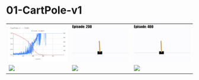 # 01-CartPole-v1
<table>
<tr>
<td width="34%"><img src="https://github.com/supercatex/RL/blob/main/01-CartPole-v1/images/CartPole-v1-history.PNG?raw=true"></td>
<td><img src="https://github.com/supercatex/RL/blob/main/01-CartPole-v1/images/CartPole-v1-200.gif?raw=true"></td>
<td><img src="https://github.com/supercatex/RL/blob/main/01-CartPole-v1/images/CartPole-v1-400.gif?raw=true"></td>
</tr>
<tr>
<td><img src="https://github.com/supercatex/RL/blob/main/01-CartPole-v1/images/CartPole-v1-600.gif?raw=true"></td>
<td><img src="https://github.com/supercatex/RL/blob/main/01-CartPole-v1/images/CartPole-v1-800.gif?raw=true"></td>
<td><img src="https://github.com/supercatex/RL/blob/main/01-CartPole-v1/images/CartPole-v1-1000.gif?raw=true"></td>
</tr>
</table>